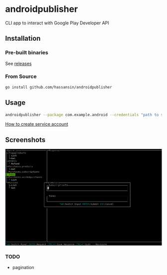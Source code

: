 # androidpublisher

CLI app to interact with Google Play Developer API

## Installation 

### Pre-built binaries

See [releases](https://github.com/hassansin/androidpublisher/releases)

### From Source
```sh
go install github.com/hassansin/androidpublisher
```

## Usage

```sh
androidpublisher --package com.example.android --credentials "path to service account JSON key file"
```

[How to create service account](https://developers.google.com/android-publisher/getting_started#using_a_service_account)


## Screenshots

![screenshot](screenshot.png)

### TODO

* pagination
